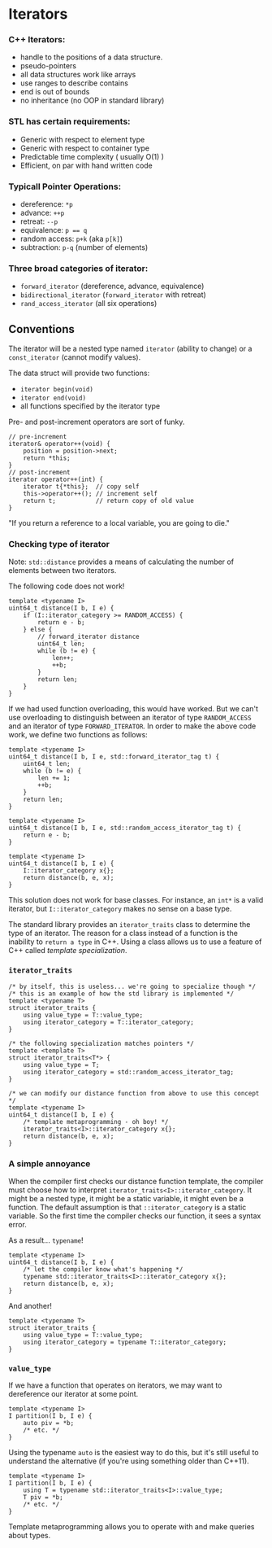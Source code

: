 # Iterators

### C++ Iterators:

 * handle to the positions of a data structure.
 * pseudo-pointers
 * all data structures work like arrays
 * use ranges to describe contains
 * end is out of bounds
 * no inheritance (no OOP in standard library)

### STL has certain requirements:

 * Generic with respect to element type
 * Generic with respect to container type
 * Predictable time complexity ( usually O(1) )
 * Efficient, on par with hand written code

### Typicall Pointer Operations:

 * dereference: `*p`
 * advance: `++p`
 * retreat: `--p`
 * equivalence: `p == q`
 * random access: `p+k` (aka `p[k]`)
 * subtraction: `p-q` (number of elements)

### Three broad categories of iterator:

 * `forward_iterator` (dereference, advance, equivalence)
 * `bidirectional_iterator` (`forward_iterator` with retreat)
 * `rand_access_iterator` (all six operations)

## Conventions

The iterator will be a nested type named `iterator` (ability to
change) or a `const_iterator` (cannot modify values).

The data struct will provide two functions:

 * `iterator begin(void)`
 * `iterator end(void)`
 * all functions specified by the iterator type

Pre- and post-increment operators are sort of funky.
```
// pre-increment
iterator& operator++(void) {
    position = position->next;
    return *this;
}
// post-increment
iterator operator++(int) {
    iterator t{*this};  // copy self
    this->operator++(); // increment self
    return t;           // return copy of old value
}
```

"If you return a reference to a local variable, you are going to die."

### Checking type of iterator

Note: `std::distance` provides a means of calculating the number of elements between two iterators.

The following code does not work!
```
template <typename I>
uint64_t distance(I b, I e) {
    if (I::iterator_category >= RANDOM_ACCESS) {
        return e - b;
    } else {
        // forward_iterator distance
        uint64_t len;
        while (b != e) {
            len++;
            ++b;
        }
        return len;
    }
}
```
If we had used function overloading, this would have worked. But we can't use
overloading to distinguish between an iterator of type `RANDOM_ACCESS` and an
iterator of type `FORWARD_ITERATOR`. In order to make the above code work, we
define two functions as follows:

```
template <typename I>
uint64_t distance(I b, I e, std::forward_iterator_tag t) {
    uint64_t len;
    while (b != e) {
        len += 1;
        ++b;
    }
    return len;
}

template <typename I>
uint64_t distance(I b, I e, std::random_access_iterator_tag t) {
    return e - b;
}

template <typename I>
uint64_t distance(I b, I e) {
    I::iterator_category x{};
    return distance(b, e, x);
}
```

This solution does not work for base classes. For instance, an `int*` is a
valid iterator, but `I::iterator_category` makes no sense on a base type.

The standard library provides an `iterator_traits` class to determine the
type of an iterator. The reason for a class instead of a function is the
inability to `return a type` in C++. Using a class allows us to use a feature of
C++ called _template specialization_.

### `iterator_traits`

```
/* by itself, this is useless... we're going to specialize though */
/* this is an example of how the std library is implemented */
template <typename T>
struct iterator_traits {
    using value_type = T::value_type;
    using iterator_category = T::iterator_category;
}

/* the following specialization matches pointers */
template <template T>
struct iterator_traits<T*> {
    using value_type = T;
    using iterator_category = std::random_access_iterator_tag;
}

/* we can modify our distance function from above to use this concept */
template <typename I>
uint64_t distance(I b, I e) {
    /* template metaprogramming - oh boy! */
    iterator_traits<I>::iterator_category x{};
    return distance(b, e, x);
}
```

### A simple annoyance

When the compiler first checks our distance function template, the compiler must
choose how to interpret `iterator_traits<I>::iterator_category`. It might be a
nested type, it might be a static variable, it might even be a function. The
default assumption is that `::iterator_category` is a static variable. So the
first time the compiler checks our function, it sees a syntax error.

As a result... `typename`!
```
template <typename I>
uint64_t distance(I b, I e) {
    /* let the compiler know what's happening */
    typename std::iterator_traits<I>::iterator_category x{};
    return distance(b, e, x);
}
```
And another!
```
template <typename T>
struct iterator_traits {
    using value_type = T::value_type;
    using iterator_category = typename T::iterator_category;
}
```

### `value_type`

If we have a function that operates on iterators, we may want to dereference our
iterator at some point.
```
template <typename I>
I partition(I b, I e) {
    auto piv = *b;
    /* etc. */
}
```
Using the typename `auto` is the easiest way to do this, but it's still useful
to understand the alternative (if you're using something older than C++11).
```
template <typename I>
I partition(I b, I e) {
    using T = typename std::iterator_traits<I>::value_type;
    T piv = *b;
    /* etc. */
}
```

Template metaprogramming allows you to operate with and make queries about
types.


